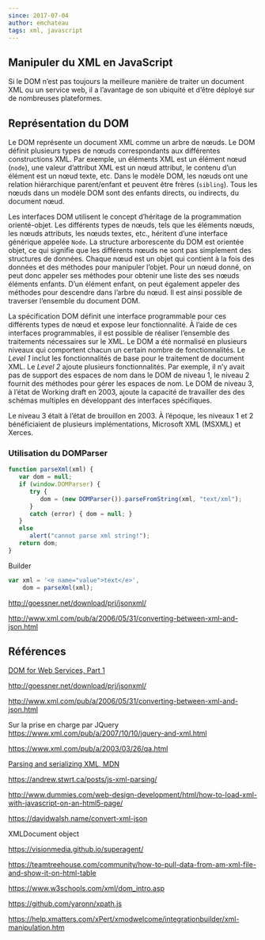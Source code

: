 ```yaml
---
since: 2017-07-04
author: emchateau
tags: xml, javascript
---
```


## Manipuler du XML en JavaScript

Si le DOM n’est pas toujours la meilleure manière de traiter un document XML ou un service web, il a l’avantage de son ubiquité et d’être déployé sur de nombreuses plateformes.

## Représentation du DOM

Le DOM représente un document XML comme un arbre de nœuds. Le DOM définit plusieurs types de nœuds correspondants aux différentes constructions XML. Par exemple, un éléments XML est un élément nœud (`node`), une valeur d’attribut XML est un nœud attribut, le contenu d’un élément est un nœud texte, etc. Dans le modèle DOM, les nœuds  ont une relation hiérarchique parent/enfant et peuvent être frères (`sibling`). Tous les nœuds dans un modèle DOM sont des enfants directs, ou indirects, du document nœud.

Les interfaces DOM utilisent le concept d’héritage de la programmation orienté-objet. Les différents types de nœuds, tels que les éléments nœuds, les nœuds attributs, les nœuds textes, etc., héritent d’une interface générique appelée `Node`. La structure arborescente du DOM est orientée objet, ce qui signifie que les différents nœuds ne sont pas simplement des structures de données. Chaque nœud est un objet qui contient à la fois des données et des méthodes pour manipuler l’objet. Pour un nœud donné, on peut donc appeler ses méthodes pour obtenir une liste des ses nœuds éléments enfants. D’un élément enfant, on peut également appeler des méthodes pour descendre dans l’arbre du nœud. Il est ainsi possible de traverser l’ensemble du document DOM.

La spécification DOM définit une interface programmable pour ces différents types de nœud et expose leur fonctionnalité. À l’aide de ces interfaces programmables, il est possible de réaliser l’ensemble des traitements nécessaires sur le XML. Le DOM a été normalisé en plusieurs niveaux qui comportent chacun un certain nombre de fonctionnalités. Le *Level 1* inclut les fonctionnalités de base pour le traitement de document XML. Le *Level 2* ajoute plusieurs fonctionnalités. Par exemple, il n’y avait pas de support des espaces de nom dans le DOM de niveau 1, le niveau 2 fournit des méthodes pour gérer les espaces de nom. Le DOM de niveau 3, à l’état de Working draft en 2003, ajoute la capacité de travailler des des schémas multiples en développant des interfaces spécifiques.

Le niveau 3 était à l’état de brouillon en 2003. À l’époque, les niveaux 1 et 2 bénéficiaient de plusieurs implémentations, Microsoft XML (MSXML) et Xerces.



### Utilisation du DOMParser

```javascript
function parseXml(xml) {
   var dom = null;
   if (window.DOMParser) {
      try { 
         dom = (new DOMParser()).parseFromString(xml, "text/xml"); 
      } 
      catch (error) { dom = null; }
   }
   else
      alert("cannot parse xml string!");
   return dom;
}
```

Builder

```javascript
var xml = '<e name="value">text</e>',
    dom = parseXml(xml);
```



http://goessner.net/download/prj/jsonxml/

http://www.xml.com/pub/a/2006/05/31/converting-between-xml-and-json.html

## Références

[DOM for Web Services, Part 1](http://www.xml.com/pub/a/ws/2003/10/14/dom.html)

http://goessner.net/download/prj/jsonxml/

http://www.xml.com/pub/a/2006/05/31/converting-between-xml-and-json.html

Sur la prise en charge par JQuery https://www.xml.com/pub/a/2007/10/10/jquery-and-xml.html

https://www.xml.com/pub/a/2003/03/26/qa.html

[Parsing and serializing XML, MDN](https://developer.mozilla.org/en-US/docs/Web/Guide/Parsing_and_serializing_XML)

https://andrew.stwrt.ca/posts/js-xml-parsing/

http://www.dummies.com/web-design-development/html/how-to-load-xml-with-javascript-on-an-html5-page/

https://davidwalsh.name/convert-xml-json

XMLDocument object

https://visionmedia.github.io/superagent/

https://teamtreehouse.com/community/how-to-pull-data-from-am-xml-file-and-show-it-on-html-table

https://www.w3schools.com/xml/dom_intro.asp

https://github.com/yaronn/xpath.js

https://help.xmatters.com/xPert/xmodwelcome/integrationbuilder/xml-manipulation.htm